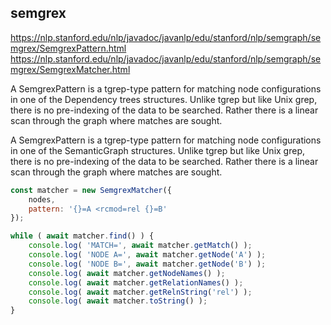 semgrex
-------

https://nlp.stanford.edu/nlp/javadoc/javanlp/edu/stanford/nlp/semgraph/semgrex/SemgrexPattern.html
https://nlp.stanford.edu/nlp/javadoc/javanlp/edu/stanford/nlp/semgraph/semgrex/SemgrexMatcher.html

A SemgrexPattern is a tgrep-type pattern for matching node configurations in one of the Dependency trees structures. Unlike tgrep but like Unix grep, there is no pre-indexing of the data to be searched. Rather there is a linear scan through the graph where matches are sought.

A SemgrexPattern is a tgrep-type pattern for matching node configurations in one of the SemanticGraph structures. Unlike tgrep but like Unix grep, there is no pre-indexing of the data to be searched. Rather there is a linear scan through the graph where matches are sought.


```javascript
const matcher = new SemgrexMatcher({
    nodes,
    pattern: '{}=A <rcmod=rel {}=B'
});

while ( await matcher.find() ) {
    console.log( 'MATCH=', await matcher.getMatch() );
    console.log( 'NODE A=', await matcher.getNode('A') );
    console.log( 'NODE B=', await matcher.getNode('B') );
    console.log( await matcher.getNodeNames() );
    console.log( await matcher.getRelationNames() );
    console.log( await matcher.getRelnString('rel') );
    console.log( await matcher.toString() );
}
```
